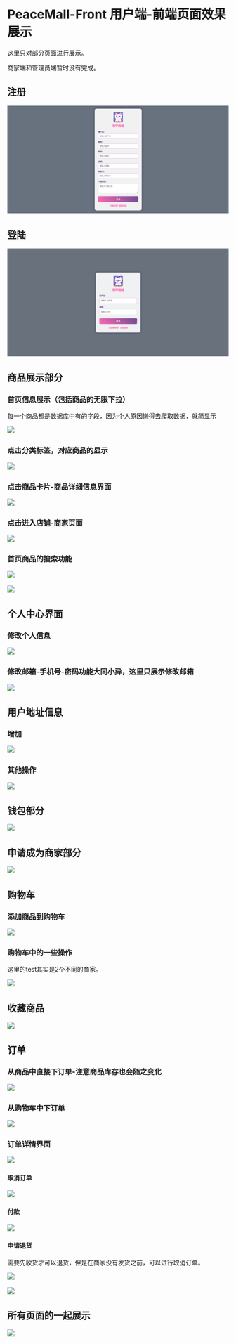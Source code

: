 # PeaceMall-Front 用户端-前端页面效果展示

这里只对部分页面进行展示。

商家端和管理员端暂时没有完成。

## 注册

![register](https://github.com/Shaco-C/PeaceMall-Front/blob/main/readme_imgs/register.gif)

## 登陆

![](https://github.com/Shaco-C/PeaceMall-Front/blob/main/readme_imgs/login.gif)

## 商品展示部分

### 首页信息展示（包括商品的无限下拉）

每一个商品都是数据库中有的字段，因为个人原因懒得去爬取数据，就简显示

![](https://github.com/Shaco-C/PeaceMall-Front/blob/main/readme_imgs/%E9%A6%96%E9%A1%B5%E4%BF%A1%E6%81%AF%E5%B1%95%E7%A4%BA.gif)

### 点击分类标签，对应商品的显示

![](X:\MarkDown\Pics\分类界面的显示.gif)

### 点击商品卡片-商品详细信息界面

![](X:\MarkDown\Pics\商品详细信息.gif)

### 点击进入店铺-商家页面

![](X:\MarkDown\Pics\商店页面.gif)

### 首页商品的搜索功能

![](X:\MarkDown\Pics\搜索功能.gif)

![](X:\MarkDown\Pics\搜索功能02.gif)

## 个人中心界面

### 修改个人信息

![](X:\MarkDown\Pics\个人中心_1.gif)

### 修改邮箱-手机号-密码功能大同小异，这里只展示修改邮箱

![](X:\MarkDown\Pics\修改邮箱.gif)
## 用户地址信息
### 增加

![](X:\MarkDown\Pics\地址.gif)

### 其他操作

![](X:\MarkDown\Pics\地址1.gif)

## 钱包部分
![](X:\MarkDown\Pics\钱包.gif)

## 申请成为商家部分

![](X:\MarkDown\Pics\商家申请.gif)

## 购物车
### 添加商品到购物车

![](X:\MarkDown\Pics\购物车_添加.gif)

### 购物车中的一些操作

这里的test其实是2个不同的商家。

![](X:\MarkDown\Pics\购物车_操作1.gif)

## 收藏商品
 ![](X:\MarkDown\Pics\收藏.gif)
## 订单

### 从商品中直接下订单-注意商品库存也会随之变化

![](X:\MarkDown\Pics\订单.gif)

### 从购物车中下订单

![](X:\MarkDown\Pics\订单1.gif)

### 订单详情界面

![](X:\MarkDown\Pics\订单详情.gif)

#### 取消订单

![](X:\MarkDown\Pics\订单详情1.gif)

#### 付款

![](X:\MarkDown\Pics\订单详情_pay.gif)

#### 申请退货

需要先收货才可以退货，但是在商家没有发货之前，可以进行取消订单。

![](X:\MarkDown\Pics\订单详情_2.gif)

![](X:\MarkDown\Pics\订单详情_3.gif)

## 所有页面的一起展示

![](X:\MarkDown\Pics\end.gif)

